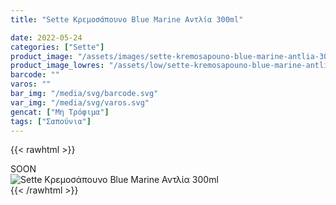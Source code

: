 ```yaml
---
title: "Sette Κρεμοσάπουνο Blue Marine Αντλία 300ml"

date: 2022-05-24
categories: ["Sette"]
product_image: "/assets/images/sette-kremosapouno-blue-marine-antlia-300ml.jpg"
product_image_lowres: "/assets/low/sette-kremosapouno-blue-marine-antlia-300ml.jpg"
barcode: ""
varos: ""
bar_img: "/media/svg/barcode.svg"
var_img: "/media/svg/varos.svg"
gencat: ["Μη Τρόφιμα"]
tags: ["Σαπούνια"]
---
```

{{< rawhtml >}}

<div class="sload416"><div class="product">SOON<br><div class="pimg"><img alt="Sette Κρεμοσάπουνο Blue Marine Αντλία 300ml" title="Sette Κρεμοσάπουνο Blue Marine Αντλία 300ml" src="/assets/images/sette-kremosapouno-blue-marine-antlia-300ml.jpg"></div></div></div>
{{< /rawhtml >}}



